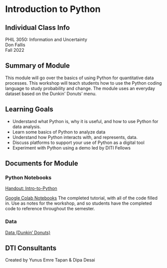 # Introduction to Python

## Individual Class Info
PHIL 3050: Information and Uncertainty 
<br>
Don Fallis
<br>
Fall 2022
<br>

## Summary of Module
This module will go over the basics of using Python for quantitative data processes. This workshop will teach students how to use the Python coding language to study probability and change. The module uses an everyday dataset based on the Dunkin' Donuts’ menu. 

## Learning Goals
- Understand what Python is, why it is useful, and how to use Python for data analysis.
- Learn some basics of Python to analyze data
- Understand how Python interacts with, and represents, data.
- Discuss platforms to support your use of Python as a digital tool
- Experiment with Python using a demo led by DITI Fellows

## Documents for Module

### Python Notebooks

[Handout: Intro-to-Python](https://github.com/NULabNortheastern/digitalassignmentshowcase/blob/master/coding_quantitative/fa22-fallis-phil3050-python/Handout_%20%20Intro-to-Python.pdf)

[Google Colab Notebooks](https://github.com/NULabNortheastern/digitalassignmentshowcase/tree/master/coding_quantitative/fa22-fallis-phil3050-python/GoogleColab_Notebooks)
The completed tutorial, with all of the code filled in. Use as notes for the workshop, and so students have the completed code to reference throughout the semester.

### Data
[Data (Dunkin’ Donuts)](https://github.com/NULabNortheastern/digitalassignmentshowcase/tree/master/coding_quantitative/fa22-fallis-phil3050-python/data)

## DTI Consultants
Created by Yunus Emre Tapan & Dipa Desai
